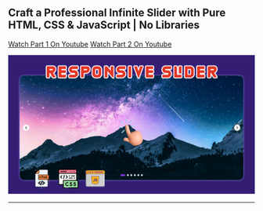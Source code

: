 ## Craft a Professional Infinite Slider with Pure HTML, CSS & JavaScript | No Libraries

[Watch Part 1 On Youtube](https://youtu.be/15JRqYUPrcQ)
[Watch Part 2 On Youtube](https://youtu.be/sZ0aMNsDQ9s)

![thumbnail](thumbnail.png)

---
